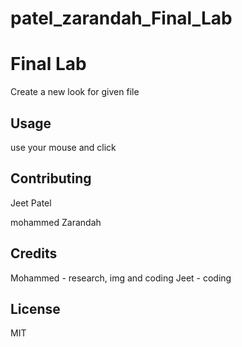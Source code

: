 # patel_zarandah_Final_Lab 
 # Final Lab
Create a new look for given file 

## Usage

use your mouse and click

## Contributing

Jeet Patel

mohammed Zarandah

## Credits

Mohammed - research, img and coding
Jeet - coding 

## License

MIT